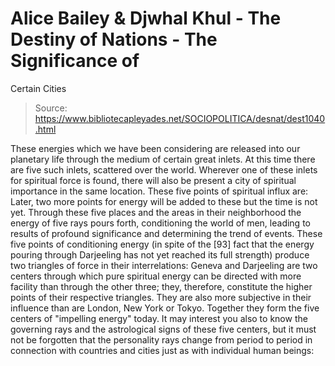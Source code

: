 # Alice Bailey & Djwhal Khul - The Destiny of Nations - The Significance of
Certain Cities

> Source: https://www.bibliotecapleyades.net/SOCIOPOLITICA/desnat/dest1040.html

These energies which we have been considering are released into our planetary life through the medium of certain great inlets. At this time there are five such inlets, scattered over the world. Wherever one of these inlets for spiritual force is found, there will also be present a city of spiritual importance in the same location. These five points of spiritual influx are:
Later, two more points for energy will be added to these but the time is not yet. Through these five places and the areas in their neighborhood the energy of five rays pours forth, conditioning the world of men, leading to results of profound significance and determining the trend of events. These five points of conditioning energy (in spite of the [93] fact that the energy pouring through Darjeeling has not yet reached its full strength) produce two triangles of force in their interrelations:
Geneva and Darjeeling are two centers through which pure spiritual energy can be directed with more facility than through the other three; they, therefore, constitute the higher points of their respective triangles. They are also more subjective in their influence than are London, New York or Tokyo. Together they form the five centers of "impelling energy" today.
It may interest you also to know the governing rays and the astrological signs of these five centers, but it must not be forgotten that the personality rays change from period to period in connection with countries and cities just as with individual human beings:
